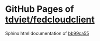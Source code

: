 GitHub Pages of [tdviet/fedcloudclient](https://github.com/tdviet/fedcloudclient.git)
===
Sphinx html documentation of [bb99ca55](https://github.com/tdviet/fedcloudclient/tree/bb99ca55b7964c5c6f3dd52a0b09048d24c32a8e)
